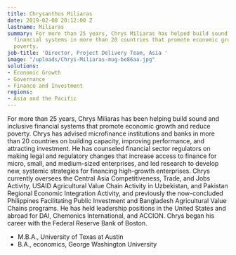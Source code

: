 ```yaml
---
title: Chrysanthos Miliaras
date: 2019-02-08 20:12:00 Z
lastname: Miliaras
summary: For more than 25 years, Chrys Miliaras has helped build sound and inclusive
  financial systems in more than 20 countries that promote economic growth and reduce
  poverty.
job-title: 'Director, Project Delivery Team, Asia '
image: "/uploads/Chrys-Miliaras-mug-be86aa.jpg"
solutions:
- Economic Growth
- Governance
- Finance and Investment
regions:
- Asia and the Pacific
---
```


For more than 25 years, Chrys Miliaras has been helping build sound and inclusive financial systems that promote economic growth and reduce poverty. Chrys has advised microfinance institutions and banks in more than 20 countries on building capacity, improving performance, and attracting investment. He has counseled financial sector regulators on making legal and regulatory changes that increase access to finance for micro, small, and medium-sized enterprises, and led research to develop new, systemic strategies for financing high-growth enterprises. Chrys currently oversees the Central Asia Competitiveness, Trade, and Jobs Activity, USAID Agricultural Value Chain Activity in Uzbekistan, and Pakistan Regional Economic Integration Activity, and previously the now-concluded  Philippines Facilitating Public Investment and Bangladesh Agricultural Value Chains programs. He has held leadership positions in the United States and abroad for DAI, Chemonics International, and ACCION. Chrys began his career with the Federal Reserve Bank of Boston.

* M.B.A., University of Texas at Austin
* B.A., economics, George Washington University  